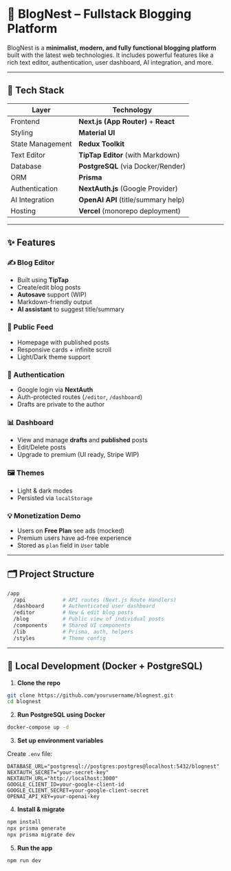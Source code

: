 # 📝 BlogNest – Fullstack Blogging Platform

BlogNest is a **minimalist, modern, and fully functional blogging platform** built with the latest web technologies. It includes powerful features like a rich text editor, authentication, user dashboard, AI integration, and more.

---

## 🧰 Tech Stack

| Layer            | Technology                           |
| ---------------- | ------------------------------------ |
| Frontend         | **Next.js (App Router)** + **React** |
| Styling          | **Material UI**                      |
| State Management | **Redux Toolkit**                    |
| Text Editor      | **TipTap Editor** (with Markdown)    |
| Database         | **PostgreSQL** (via Docker/Render)   |
| ORM              | **Prisma**                           |
| Authentication   | **NextAuth.js** (Google Provider)    |
| AI Integration   | **OpenAI API** (title/summary help)  |
| Hosting          | **Vercel** (monorepo deployment)     |

---

## ✨ Features

### ✍️ Blog Editor

- Built using **TipTap**
- Create/edit blog posts
- **Autosave** support (WIP)
- Markdown-friendly output
- **AI assistant** to suggest title/summary

### 📰 Public Feed

- Homepage with published posts
- Responsive cards + infinite scroll
- Light/Dark theme support

### 🔐 Authentication

- Google login via **NextAuth**
- Auth-protected routes (`/editor`, `/dashboard`)
- Drafts are private to the author

### 📊 Dashboard

- View and manage **drafts** and **published** posts
- Edit/Delete posts
- Upgrade to premium (UI ready, Stripe WIP)

### 🖼️ Themes

- Light & dark modes
- Persisted via `localStorage`

### 💡 Monetization Demo

- Users on **Free Plan** see ads (mocked)
- Premium users have ad-free experience
- Stored as `plan` field in `User` table

---

## 🗂️ Project Structure

```bash
/app
  /api            # API routes (Next.js Route Handlers)
  /dashboard      # Authenticated user dashboard
  /editor         # New & edit blog posts
  /blog           # Public view of individual posts
  /components     # Shared UI components
  /lib            # Prisma, auth, helpers
  /styles         # Theme config
```

---

## 🐳 Local Development (Docker + PostgreSQL)

1. **Clone the repo**

```bash
git clone https://github.com/yourusername/blognest.git
cd blognest
```

2. **Run PostgreSQL using Docker**

```bash
docker-compose up -d
```

3. **Set up environment variables**

Create `.env` file:

```env
DATABASE_URL="postgresql://postgres:postgres@localhost:5432/blognest"
NEXTAUTH_SECRET="your-secret-key"
NEXTAUTH_URL="http://localhost:3000"
GOOGLE_CLIENT_ID=your-google-client-id
GOOGLE_CLIENT_SECRET=your-google-client-secret
OPENAI_API_KEY=your-openai-key
```

4. **Install & migrate**

```bash
npm install
npx prisma generate
npx prisma migrate dev
```

5. **Run the app**

```bash
npm run dev
```
